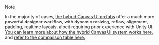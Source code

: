 > [!NOTE]
> In the majority of cases, [the hybrid Canvas UI prefabs](../../../../mrtk3-uxcomponents/packages/uxcomponents/overview.md) offer a much more powerful designer workflow, with dynamic resizing, reflow, alignment, padding, realtime layouts, albeit requiring prior experience with Unity UI. [You can learn more about how the hybrid Canvas UI system works here, ](../../../../mrtk3-uxcore/packages/uxcore/canvas-ui.md) and [refer to the comparison table here.](../overview.md)
